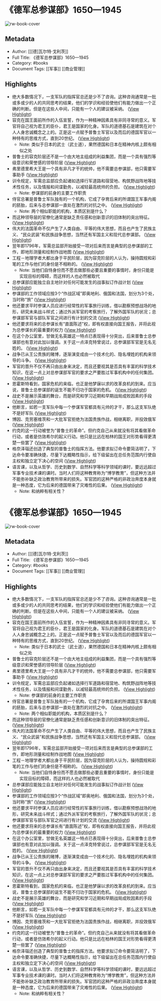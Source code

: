 # 《德军总参谋部》1650—1945

![rw-book-cover](https://readwise-assets.s3.amazonaws.com/media/reader/parsed_document_assets/6366936/cover-image-Image00000.jpg)

## Metadata
- Author: [[[德]瓦尔特·戈利茨]]
- Full Title: 《德军总参谋部》1650—1945
- Category: #books
- Document Tags: [[军事]] [[商业管理]]

## Highlights
- 绝大多数情况下，一支军队的指挥官总还是少不了咨询。这种咨询通常是一批或多或少的人的共同思考的结果，他们的学识和经验使他们有能力做出一个正确的判断。但是在这些人中间，只能有一个人的建议被采纳。 ([View Highlight](https://read.readwise.io/read/01gg53v93m3z2dqzmy6zk5nrd8))
- 容克在国王面前所作的入伍宣誓，作为一种精神因素具有非同寻常的意义。军官将自己视为君王的臣仆，君王是国家的化身。军队的道德基石是建筑在对个人人身忠诚概念之上的。正是这一点赋予普鲁士军官以及而后的德国军官以一种特有的思维方式，直到20世纪。 ([View Highlight](https://read.readwise.io/read/01gg54e86p7hksmq5b8ekp25th))
    - Note: 类似于日本的武士（武士道），果然德国和日本在精神内核上颇有相似之处
- 普鲁士的容克阶层还不是一个由大地主组成的利益集团，而是一个具有强烈等级意识和荣誉感的领导阶层 ([View Highlight](https://read.readwise.io/read/01gg54hqaq3t0s2thdyqm9x9cz))
- 弗里德里希大王是一个具有非凡才干的统帅，他不需要总参谋部，他只需要军事助手 ([View Highlight](https://read.readwise.io/read/01gg54knm1gmyvmh66d0aht9tq))
- 训令规定，军需总监部应负起诸如选择行军道路和宿营地、构筑野战阵地等技术性任务，以及情报和间谍勤务，以减轻最高统帅的负担。 ([View Highlight](https://read.readwise.io/read/01gg54qk9etesbzy9rnphs7078))
    - Note: 参谋部的前身的主要工作职责
- 侍官总署是普鲁士军队独有的一个机构，它成了孕育后来的所谓国王军事内阁的胚胎，后来与总参谋部一直处在激烈的对抗之中。 ([View Highlight](https://read.readwise.io/read/01gg54rzjz5kfgm1qfpms9jwxy))
    - Note: 两个相似职能的机构，本质区别是什么？
- 而这种领导层的官僚化通常是缺乏责任感和创新意识的旧体制的突出特征。 ([View Highlight](https://read.readwise.io/read/01ggcyn9prrhm23acr13kqy1gp))
- 伟大的法国革命不仅产生了人类自由、平等的伟大思想，而且也产生了民族主义、“民众武装”和民族战争思想，当然还有军国主义和现代总参谋部。 ([View Highlight](https://read.readwise.io/read/01ggcysn5qdnhn1zde0yk5fajg))
- 翌年即1796年，军需总监部开始接受一项对后来而言是典型的总参谋部的工作，即地形测量和绘制作战地图 ([View Highlight](https://read.readwise.io/read/01ggcywd0rp65nmq5afsc2ydsh))
- 工程－地理学者大都出身于平民阶层，因为容克阶层的人认为，操持圆规和彩笔的工作与他们的身份是不相称的。 ([View Highlight](https://read.readwise.io/read/01ggcz69kydpytsqaf2mhh0v3x))
    - Note: 当他们自恃身份而不愿去做那些必要且重要的事情时，身份只能是实现目标的障碍，而这样的人也必然被取代
- 总参谋部应能独立自主地针对任何可能发生的战事拟订作战计划 ([View Highlight](https://read.readwise.io/read/01ggv2zw548djssb1qv0s806tx))
- 参谋部的工作领域应按3个“作战区域”即奥地利、俄国和法国，划分为3个处，当时称“旅” ([View Highlight](https://read.readwise.io/read/01ggv32b0yr97yc9e8n2wkk97s))
- 他还要求平时参谋人员应进行经常性的军事旅行训练，借以勘察预想战场的地形，研究未来战斗样式；通过外派军官的考察旅行，了解外国军队的状况；总参谋部军官与部队军官之间进行有计划的交流 ([View Highlight](https://read.readwise.io/read/01ggv32wzd93t3rk24menkr5fd))
- 他还要求将来的总参谋长有“直面陈述”权，即有权直接向国王报告，并将此视为总参谋长的最重要的权力 ([View Highlight](https://read.readwise.io/read/01ggv3363prd6q33nfp3fpz4w2))
- 在这个办公室里，甘做无名英雄这一特点已表现得十分突出，后来普鲁士总参谋部也有意对此加以强调。关于这一点泽克特曾说过，总参谋部军官是无名无姓的。 ([View Highlight](https://read.readwise.io/read/01ggq0ayrkeccp0rbz77jg4j2q))
- 战争已从王公贵族的赌博，逐渐演变成由一个技术化的、隐名埋姓的机构来领导的斗争。 ([View Highlight](https://read.readwise.io/read/01ggq0f3btvfbvfeaskhp46jyb))
- 军官的晋升不仅不再只由出身来决定，而且还要视其是否具有丰富的科学技术知识，在这一点上对总参谋部军官的要求之严要胜过军事机构中的任何集团。 ([View Highlight](https://read.readwise.io/read/01ggq0f8rd43d97hwqtv181wws))
- 恩霍斯特看到，国家危机的来临，也正是他梦寐以求的改革良机的到来。应当说，普鲁士总参谋部的诞生不能不归功于国家的危机。 ([View Highlight](https://read.readwise.io/read/01ggv3hwwwjhee2fh6zrjvbywz))
- 战史不是展示英雄的舞台，而是研究和学习近期和早期战局成败因素的手段 ([View Highlight](https://read.readwise.io/read/01ggw7v612s7k8f8fptmszacvr))
- 他断言，如若一支军队中每一个参谋军官都具有元帅的才干，那么这支军队绝不是好军队 ([View Highlight](https://read.readwise.io/read/01gha3784yxdf01fer98jyy1hd))
- 博因、克劳塞维茨和一大批军官拒绝为法国贵族作战，相继离职，并投效俄军 ([View Highlight](https://read.readwise.io/read/01gha3f02rzxczhpf0fq5rj0t1))
- 约克的这一行动被誉为“普鲁士的革命”。但约克自己从来就没有将其看做革命行动，或者是仿效希尔的起义行动。他只是比远在柏林的国王对形势看得更清楚一些罢了 ([View Highlight](https://read.readwise.io/read/01gha3hhs5fjqpx9a7spvvp4t5))
- 格奈泽瑙还创造了典型的普鲁士的指挥方法。他要求拟订命令要简洁明了，下达命令要准确快捷，尽量下达概略性指示，给下级留出在总任务范围内行使自主权和独立定下决心的空间 ([View Highlight](https://read.readwise.io/read/01ghcnngk550d9m8xjzaj5skt1))
- 语言课，以及从哲学、历史到数学、自然科学等科学领域的课时，要远远超过军事专业技术课的课时。当时人们将这种教育称为“博学教育”，但这种方法并不能弥补缺乏政治教育所带来的损失。军官团的这种严格的非政治奔度本身就是一种态度，它为后来的德国带来了灾难性的后果。 ([View Highlight](https://read.readwise.io/read/01ghv6y6qx04ng14wffp1nwz9d))
    - Note: 和纳粹有相关性？
# 《德军总参谋部》1650—1945

![rw-book-cover](https://readwise-assets.s3.amazonaws.com/media/reader/parsed_document_assets/6366936/cover-image-Image00000.jpg)

## Metadata
- Author: [[[德]瓦尔特·戈利茨]]
- Full Title: 《德军总参谋部》1650—1945
- Category: #books
- Document Tags: [[军事]] [[商业管理]]

## Highlights
- 绝大多数情况下，一支军队的指挥官总还是少不了咨询。这种咨询通常是一批或多或少的人的共同思考的结果，他们的学识和经验使他们有能力做出一个正确的判断。但是在这些人中间，只能有一个人的建议被采纳。 ([View Highlight](https://read.readwise.io/read/01gg53v93m3z2dqzmy6zk5nrd8))
- 容克在国王面前所作的入伍宣誓，作为一种精神因素具有非同寻常的意义。军官将自己视为君王的臣仆，君王是国家的化身。军队的道德基石是建筑在对个人人身忠诚概念之上的。正是这一点赋予普鲁士军官以及而后的德国军官以一种特有的思维方式，直到20世纪。 ([View Highlight](https://read.readwise.io/read/01gg54e86p7hksmq5b8ekp25th))
    - Note: 类似于日本的武士（武士道），果然德国和日本在精神内核上颇有相似之处
- 普鲁士的容克阶层还不是一个由大地主组成的利益集团，而是一个具有强烈等级意识和荣誉感的领导阶层 ([View Highlight](https://read.readwise.io/read/01gg54hqaq3t0s2thdyqm9x9cz))
- 弗里德里希大王是一个具有非凡才干的统帅，他不需要总参谋部，他只需要军事助手 ([View Highlight](https://read.readwise.io/read/01gg54knm1gmyvmh66d0aht9tq))
- 训令规定，军需总监部应负起诸如选择行军道路和宿营地、构筑野战阵地等技术性任务，以及情报和间谍勤务，以减轻最高统帅的负担。 ([View Highlight](https://read.readwise.io/read/01gg54qk9etesbzy9rnphs7078))
    - Note: 参谋部的前身的主要工作职责
- 侍官总署是普鲁士军队独有的一个机构，它成了孕育后来的所谓国王军事内阁的胚胎，后来与总参谋部一直处在激烈的对抗之中。 ([View Highlight](https://read.readwise.io/read/01gg54rzjz5kfgm1qfpms9jwxy))
    - Note: 两个相似职能的机构，本质区别是什么？
- 而这种领导层的官僚化通常是缺乏责任感和创新意识的旧体制的突出特征。 ([View Highlight](https://read.readwise.io/read/01ggcyn9prrhm23acr13kqy1gp))
- 伟大的法国革命不仅产生了人类自由、平等的伟大思想，而且也产生了民族主义、“民众武装”和民族战争思想，当然还有军国主义和现代总参谋部。 ([View Highlight](https://read.readwise.io/read/01ggcysn5qdnhn1zde0yk5fajg))
- 翌年即1796年，军需总监部开始接受一项对后来而言是典型的总参谋部的工作，即地形测量和绘制作战地图 ([View Highlight](https://read.readwise.io/read/01ggcywd0rp65nmq5afsc2ydsh))
- 工程－地理学者大都出身于平民阶层，因为容克阶层的人认为，操持圆规和彩笔的工作与他们的身份是不相称的。 ([View Highlight](https://read.readwise.io/read/01ggcz69kydpytsqaf2mhh0v3x))
    - Note: 当他们自恃身份而不愿去做那些必要且重要的事情时，身份只能是实现目标的障碍，而这样的人也必然被取代
- 总参谋部应能独立自主地针对任何可能发生的战事拟订作战计划 ([View Highlight](https://read.readwise.io/read/01ggv2zw548djssb1qv0s806tx))
- 参谋部的工作领域应按3个“作战区域”即奥地利、俄国和法国，划分为3个处，当时称“旅” ([View Highlight](https://read.readwise.io/read/01ggv32b0yr97yc9e8n2wkk97s))
- 他还要求平时参谋人员应进行经常性的军事旅行训练，借以勘察预想战场的地形，研究未来战斗样式；通过外派军官的考察旅行，了解外国军队的状况；总参谋部军官与部队军官之间进行有计划的交流 ([View Highlight](https://read.readwise.io/read/01ggv32wzd93t3rk24menkr5fd))
- 他还要求将来的总参谋长有“直面陈述”权，即有权直接向国王报告，并将此视为总参谋长的最重要的权力 ([View Highlight](https://read.readwise.io/read/01ggv3363prd6q33nfp3fpz4w2))
- 在这个办公室里，甘做无名英雄这一特点已表现得十分突出，后来普鲁士总参谋部也有意对此加以强调。关于这一点泽克特曾说过，总参谋部军官是无名无姓的。 ([View Highlight](https://read.readwise.io/read/01ggq0ayrkeccp0rbz77jg4j2q))
- 战争已从王公贵族的赌博，逐渐演变成由一个技术化的、隐名埋姓的机构来领导的斗争。 ([View Highlight](https://read.readwise.io/read/01ggq0f3btvfbvfeaskhp46jyb))
- 军官的晋升不仅不再只由出身来决定，而且还要视其是否具有丰富的科学技术知识，在这一点上对总参谋部军官的要求之严要胜过军事机构中的任何集团。 ([View Highlight](https://read.readwise.io/read/01ggq0f8rd43d97hwqtv181wws))
- 恩霍斯特看到，国家危机的来临，也正是他梦寐以求的改革良机的到来。应当说，普鲁士总参谋部的诞生不能不归功于国家的危机。 ([View Highlight](https://read.readwise.io/read/01ggv3hwwwjhee2fh6zrjvbywz))
- 战史不是展示英雄的舞台，而是研究和学习近期和早期战局成败因素的手段 ([View Highlight](https://read.readwise.io/read/01ggw7v612s7k8f8fptmszacvr))
- 他断言，如若一支军队中每一个参谋军官都具有元帅的才干，那么这支军队绝不是好军队 ([View Highlight](https://read.readwise.io/read/01gha3784yxdf01fer98jyy1hd))
- 博因、克劳塞维茨和一大批军官拒绝为法国贵族作战，相继离职，并投效俄军 ([View Highlight](https://read.readwise.io/read/01gha3f02rzxczhpf0fq5rj0t1))
- 约克的这一行动被誉为“普鲁士的革命”。但约克自己从来就没有将其看做革命行动，或者是仿效希尔的起义行动。他只是比远在柏林的国王对形势看得更清楚一些罢了 ([View Highlight](https://read.readwise.io/read/01gha3hhs5fjqpx9a7spvvp4t5))
- 格奈泽瑙还创造了典型的普鲁士的指挥方法。他要求拟订命令要简洁明了，下达命令要准确快捷，尽量下达概略性指示，给下级留出在总任务范围内行使自主权和独立定下决心的空间 ([View Highlight](https://read.readwise.io/read/01ghcnngk550d9m8xjzaj5skt1))
- 语言课，以及从哲学、历史到数学、自然科学等科学领域的课时，要远远超过军事专业技术课的课时。当时人们将这种教育称为“博学教育”，但这种方法并不能弥补缺乏政治教育所带来的损失。军官团的这种严格的非政治奔度本身就是一种态度，它为后来的德国带来了灾难性的后果。 ([View Highlight](https://read.readwise.io/read/01ghv6y6qx04ng14wffp1nwz9d))
    - Note: 和纳粹有相关性？
